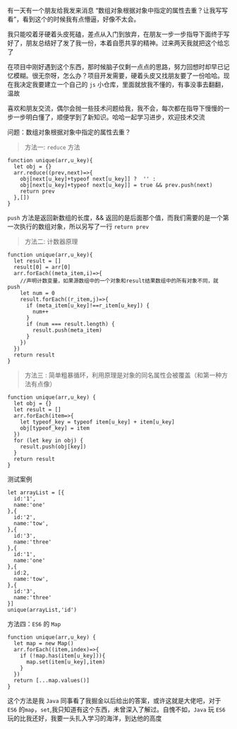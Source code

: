
有一天有一个朋友给我发来消息 “数组对象根据对象中指定的属性去重？让我写写看”，看到这个的时候我有点懵逼，好像不太会。

我只能咬着牙硬着头皮死磕，差点从入门到放弃，在朋友一步一步指导下面终于写好了，朋友总结好了发了我一份，本着自愿共享的精神。过来两天我就把这个给忘了

在项目中刚好遇到这个东西，那时候脑子仅剩一点点的思路，努力回想时却早已记忆模糊。很无奈呀，怎么办？项目开发需要，硬着头皮又找朋友要了一份哈哈。现在我决定我要建立一个自己的 `js` 小仓库，里面就放我不懂的，有事没事去翻翻，温故

喜欢和朋友交流，偶尔会抛一些技术问题给我，我不会，每次都在指导下慢慢的一步一步明白懂了，顺便学到了新知识。哈哈一起学习进步，欢迎技术交流


问题：数组对象根据对象中指定的属性去重？

> 方法一: `reduce` 方法
```
function unique(arr,u_key){
  let obj = {}
  arr.reduce((prev,next)=>{
    obj[next[u_key]+typeof next[u_key]] ?  '' :
    obj[next[u_key]+typeof next[u_key]] = true && prev.push(next)
    return prev 
  },[])
}
```
`push` 方法是返回新数组的长度，&& 返回的是后面那个值，而我们需要的是一个第一次执行的数组对象，所以另写了一行 `return prev`

> 方法二: 计数器原理
```
function unique(arr,u_key){
  let result = []
  result[0] = arr[0]
  arr.forEach((meta_item,i)=>{
    //声明计数变量，如果源数组中的一个对象和result结果数组中的所有对象不同，就push
    let num = 0
    result.forEach((r_item,j)=>{
      if (meta_item[u_key]!==r_item[u_key]) {
        num++
      }
      if (num === result.length) {
        result.push(meta_item)
      }
    })
  })
  return result
}
```

> 方法三 : 简单粗暴循环，利用原理是对象的同名属性会被覆盖（和第一种方法有点像）
```
function unique(arr,u_key) {
  let obj = {}
  let result = []
  arr.forEach(item=>{
    let typeof_key = typeof item[u_key] + item[u_key]
    obj[typeof_key] = item
  })
  for (let key in obj) {
    result.push(obj[key])
  }
  return result
}
```
测试案例
```
let arrayList = [{
  id:'1',
  name:'one'
},{
  id:'2',
  name:'tow',
},{
  id:'3',
  name:'three'
},{
  id:'1',
  name:'one'
},{
  id:2,
  name:'tow',
},{
  id:'3',
  name:'three'
}]
unique(arrayList,'id')
```
方法四：`ES6` 的 `Map`
```
function unique(arr,u_key) {
  let map = new Map()
  arr.forEach((item,index)=>{
    if (!map.has(item[u_key])){
      map.set(item[u_key],item)
    }
  })
  return [...map.values()]
}
```
这个方法是我 `Java` 同事看了我掘金以后给出的答案，或许这就是大佬吧，对于 `ES6` 的`map`，`set`,我只知道有这个东西，未曾深入了解过。自愧不如，`Java` 玩 `ES6` 玩的比我还好，我要一头扎入学习的海洋，到达他的高度

